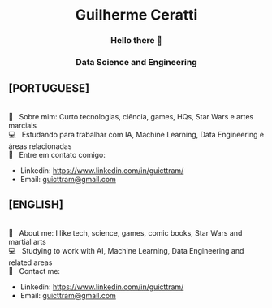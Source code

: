 <h1 align="center">Guilherme Ceratti</h1>

<h3 align="center">Hello there 👋</h3>
<h3 align="center">Data Science and Engineering</h3>

## [PORTUGUESE]

<br/> 💬  &nbsp; Sobre mim: Curto tecnologias, ciência, games, HQs, Star Wars e artes marciais
<br/> :computer: &nbsp; Estudando para trabalhar com IA, Machine Learning, Data Engineering e áreas relacionadas
<br/> :email: &nbsp; Entre em contato comigo:
 - Linkedin: https://www.linkedin.com/in/guicttram/
 - Email: guicttram@gmail.com

## [ENGLISH]

<br/> 💬  &nbsp; About me: I like tech, science, games, comic books, Star Wars and martial arts
<br/> :computer: &nbsp; Studying to work with AI, Machine Learning, Data Engineering and related areas
<br/> :email: &nbsp; Contact me:
 - Linkedin: https://www.linkedin.com/in/guicttram/
 - Email: guicttram@gmail.com
